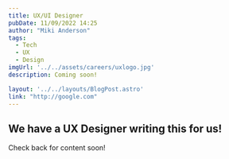 ```yaml
---
title: UX/UI Designer
pubDate: 11/09/2022 14:25
author: "Miki Anderson"
tags:
  - Tech
  - UX
  - Design
imgUrl: '../../assets/careers/uxlogo.jpg'
description: Coming soon!

layout: '../../layouts/BlogPost.astro'
link: "http://google.com"
---
```

## We have a UX Designer writing this for us!

Check back for content soon!
